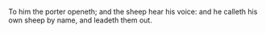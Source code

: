 To him the porter openeth; and the sheep hear his voice: and he calleth his own sheep by name, and leadeth them out.
